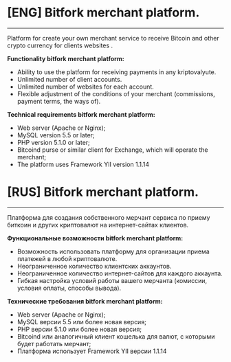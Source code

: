 [ENG] Bitfork merchant platform.
====

---------------

Platform for create your own merchant service to receive Bitcoin and other crypto currency for clients websites .

**Functionality bitfork merchant platform:**
- Ability to use the platform for receiving payments in any kriptovalyute.
- Unlimited number of client accounts.
- Unlimited number of websites for each account.
- Flexible adjustment of the conditions of your merchant (commissions, payment terms, the ways of).

**Technical requirements bitfork merchant platform:**
- Web server (Apache or Nginx);
- MySQL version 5.5 or later;
- PHP version 5.1.0 or later;
- Bitcoind purse or similar client for Exchange, which will operate the merchant;
- The platform uses Framework YII version 1.1.14


[RUS] Bitfork merchant platform.
====

---------------

Платформа для создания собственного мерчант сервиса по приему биткоин и других криптовалют на интернет-сайтах клиентов. 

**Функциональные возможности bitfork merchant platform:**
- Возможность использовать платформу для организации приема платежей в любой криптовалюте.
- Неограниченное количество клиентских аккаунтов.
- Неограниченное количество интернет-сайтов для каждого аккаунта.
- Гибкая настройка условий работы вашего мерчанта (комиссии, условия оплаты, способы вывода).

**Технические требования bitfork merchant platform:**
- Web server (Apache or Nginx);
- MySQL версии 5.5 или более новая версия;
- PHP версии 5.1.0 или более новая версия;
- Bitcoind или аналогичный клиент кошелька для валют, с которыми будет работать мерчант;
- Платформа использует Framework YII версии 1.1.14

